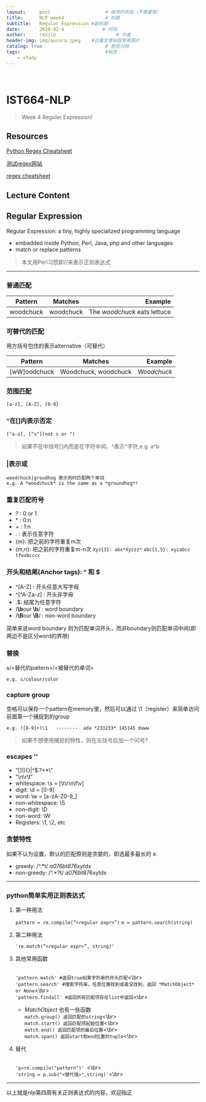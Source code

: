 ```yaml
---
layout:     post                    # 使用的布局（不需要改）
title:      NLP week4               # 标题 
subtitle:   Regular Expression #副标题
date:       2020-02-4              # 时间
author:     renjie                      # 作者
header-img: img/aurora.jpeg    #这篇文章标题背景图片
catalog: true                       # 是否归档
tags:                               #标签
    - study
---
```

<font size="4"></font><br />
# **IST664-NLP**
>Week 4 Regular Expression!

## **Resources**
[Python Regex Cheatsheet](https://www.debuggex.com/cheatsheet/regex/python)

[测试regex网站](https://regex101.com/)

[regex cheatsheet](http://web.mit.edu/hackl/www/lab/turkshop/slides/regex-cheatsheet.pdf)

## **Lecture Content**

## **Regular Expression**
Regular Expression: a tiny, highly specialized programming language

- embadded inside Python, Perl, Java, php and other languages
- match or replace patterns

>本文用Perl习惯即//来表示正则表达式

***

### 普通匹配

| Pattern       | Matches       |Example                        |
| ------------- |:-------------:| -----------------------------:|
| woodchuck     | woodchuck     | The *woodchuck* eats lettuce  |

### 可替代的匹配
用方括号包住的表示alternative（可替代）

| Pattern       | Matches             |Example     |
| ------------- |:-------------------:| ----------:|
| [wW]oodchuck  | Woodchuck, woodchuck| *Woodchuck*|

### 范围匹配
	[a-z], [A-Z], [0-9]

### ^在[]内表示否定
	[^a-z], [^s^](not s or ^)
>如果不在中括号[]内而是在字符中间，^表示^字符,e.g. a^b

### |表示或
	woodchuck|groudhog 表示同时匹配两个单词 
	e.g. A *woodchuck* is the same as a *groundhog*!

### 重复匹配符号
- ? : 	0 or 1
- \* : 0:n
- \+ : 1:n
- . : 表示任意字符
- {m}: 把之前的字符重复m次
- {m,n}: 把之前的字符重复m-n次
`Xyz{3}: abx*Xyzzz*`
`abc{1,5}: xycabcc tfeabcccc`


### 开头和结尾(Anchor tags): ^ 和 $
- ^\[A-Z]  : 开头任意大写字母
- ^\[^A-Za-z] : 开头非字母
- .$: 结尾为任意字符
- /**\b**our **\b**/ : word boundary
- /**\B**our **\B**/ : non-word boundary

简单来说word boundary 则为匹配单词开头，而非boundary则匹配单词中间(即两边不是区分word的界限)

### 替换

s/<替代的pattern>/<被替代的单词>

`e.g. s/colour/color`
### capture group
空格可以保存一个pattern在memory里，然后可以通过 \1（register）来简单访问前面第一个捕捉到的group

`e.g. ([0-9]+)\1   --------  ada *233233* 145145 daww `

>  如果不想使用捕捉的特性，则在左括号后加一个问号?

### escapes '\'
-  “\[](){}\|^$.?+\*\”
-  "\n\r\t"
-  whitespace: \s = \[\t\r\n\f\v]
-  digit: \d = \[0-9]
-  word: \w = \[a-zA-Z0-9_]
-  non-whitespace: \S
-  non-digit: \D
-  non-word: \W
- Registers: \1, \2, etc

### 贪婪特性
如果不认为设置，默认的匹配原则是贪婪的，即选最多最长的
e.

* greedy: /^.\*t/ *a076bt876xyt*dx
* non-greedy: /^.\*?t/ *a076bt*876xytdx

***
### python简单实用正则表达式
1. 第一种用法

	`pattern = re.compile(“<regular expr>”)`
	`m = pattern.search(string)`
	
2. 第二种用法

	`'re.match(“<regular expr>”, string)' `
	
3. 其他常用函数

	<br/>`'pattern.match' #返回true如果字符串的开头匹配`<\br>
	<br/>`'pattern.search' #搜索字符串，任意位置找到或者没找到，返回 *MatchObject* or None`<\br>
	<br/>`'pattern.findall' #返回所有匹配项存在list中返回`<\br>

	- *MatchObject* 也有一些函数
		<br/>`match.group() 返回匹配的string`<\br>
		<br/>`match.start() 返回匹配项起始位置`<\br>
		<br/>`match.end() 返回匹配项的最后位置`<\br>
		<br/>`match.span() 返回start和end位置的tuple`<\br>
4. 替代  

	<br/>`'p=re.compile("pattern")' `<\br>
	<br/>`'string = p.sub("<替代值>",string)'`<\br>
	
***
以上就是nlp第四周有关正则表达式的内容，欢迎指正
